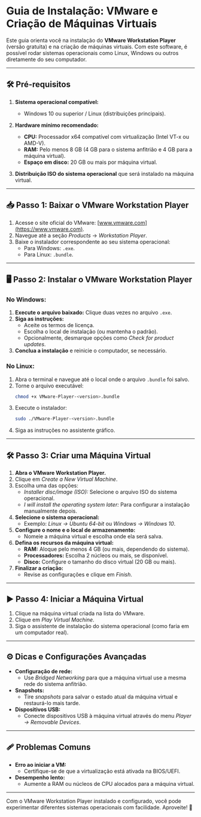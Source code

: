 # Guia de Instalação: VMware e Criação de Máquinas Virtuais  

Este guia orienta você na instalação do **VMware Workstation Player** (versão gratuita) e na criação de máquinas virtuais. Com este software, é possível rodar sistemas operacionais como Linux, Windows ou outros diretamente do seu computador.  

---

## 🛠️ Pré-requisitos  
1. **Sistema operacional compatível:**  
   - Windows 10 ou superior / Linux (distribuições principais).  
2. **Hardware mínimo recomendado:**  
   - **CPU:** Processador x64 compatível com virtualização (Intel VT-x ou AMD-V).  
   - **RAM:** Pelo menos 8 GB (4 GB para o sistema anfitrião e 4 GB para a máquina virtual).  
   - **Espaço em disco:** 20 GB ou mais por máquina virtual.  

3. **Distribuição ISO do sistema operacional** que será instalado na máquina virtual.  

---

## 📥 Passo 1: Baixar o VMware Workstation Player  
1. Acesse o site oficial do VMware: [www.vmware.com](https://www.vmware.com).  
2. Navegue até a seção *Products* → *Workstation Player*.  
3. Baixe o instalador correspondente ao seu sistema operacional:  
   - Para Windows: `.exe`.  
   - Para Linux: `.bundle`.  

---

## 🖥️ Passo 2: Instalar o VMware Workstation Player  
### No Windows:  
1. **Execute o arquivo baixado:** Clique duas vezes no arquivo `.exe`.  
2. **Siga as instruções:**  
   - Aceite os termos de licença.  
   - Escolha o local de instalação (ou mantenha o padrão).  
   - Opcionalmente, desmarque opções como *Check for product updates*.  
3. **Conclua a instalação** e reinicie o computador, se necessário.  

### No Linux:  
1. Abra o terminal e navegue até o local onde o arquivo `.bundle` foi salvo.  
2. Torne o arquivo executável:  
   ```bash
   chmod +x VMware-Player-<version>.bundle
   ```  
3. Execute o instalador:  
   ```bash
   sudo ./VMware-Player-<version>.bundle
   ```  
4. Siga as instruções no assistente gráfico.  

---

## 🛠️ Passo 3: Criar uma Máquina Virtual  
1. **Abra o VMware Workstation Player.**  
2. Clique em *Create a New Virtual Machine*.  
3. Escolha uma das opções:  
   - *Installer disc/image (ISO):* Selecione o arquivo ISO do sistema operacional.  
   - *I will install the operating system later:* Para configurar a instalação manualmente depois.  
4. **Selecione o sistema operacional:**  
   - Exemplo: *Linux → Ubuntu 64-bit* ou *Windows → Windows 10*.  
5. **Configure o nome e o local de armazenamento:**  
   - Nomeie a máquina virtual e escolha onde ela será salva.  
6. **Defina os recursos da máquina virtual:**  
   - **RAM:** Aloque pelo menos 4 GB (ou mais, dependendo do sistema).  
   - **Processadores:** Escolha 2 núcleos ou mais, se disponível.  
   - **Disco:** Configure o tamanho do disco virtual (20 GB ou mais).  
7. **Finalizar a criação:**  
   - Revise as configurações e clique em *Finish*.  

---

## ▶️ Passo 4: Iniciar a Máquina Virtual  
1. Clique na máquina virtual criada na lista do VMware.  
2. Clique em *Play Virtual Machine*.  
3. Siga o assistente de instalação do sistema operacional (como faria em um computador real).  

---

## ⚙️ Dicas e Configurações Avançadas  
- **Configuração de rede:**  
  - Use *Bridged Networking* para que a máquina virtual use a mesma rede do sistema anfitrião.  
- **Snapshots:**  
  - Tire *snapshots* para salvar o estado atual da máquina virtual e restaurá-lo mais tarde.  
- **Dispositivos USB:**  
  - Conecte dispositivos USB à máquina virtual através do menu *Player → Removable Devices*.  

---

## 🩹 Problemas Comuns  
- **Erro ao iniciar a VM:**  
  - Certifique-se de que a virtualização está ativada na BIOS/UEFI.  
- **Desempenho lento:**  
  - Aumente a RAM ou núcleos de CPU alocados para a máquina virtual.  

---

Com o VMware Workstation Player instalado e configurado, você pode experimentar diferentes sistemas operacionais com facilidade. Aproveite! 🎉  
